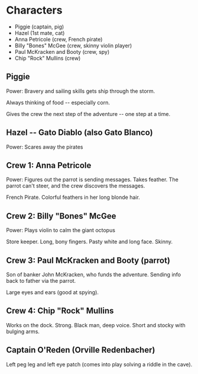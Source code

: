 # Characters

- Piggie (captain, pig)
- Hazel (1st mate, cat)
- Anna Petricole (crew, French pirate)
- Billy "Bones" McGee (crew, skinny violin player)
- Paul McKracken and Booty (crew, spy)
- Chip "Rock" Mullins (crew)

## Piggie

Power: Bravery and sailing skills gets ship through the storm.

Always thinking of food -- especially corn.

Gives the crew the next step of the adventure -- one step at a time.

## Hazel -- Gato Diablo (also Gato Blanco)

Power: Scares away the pirates

## Crew 1: Anna Petricole

Power: Figures out the parrot is sending messages. Takes feather. The parrot can't steer, and the crew discovers the messages.

French Pirate. Colorful feathers in her long blonde hair.

## Crew 2: Billy "Bones" McGee

Power: Plays violin to calm the giant octopus

Store keeper. Long, bony fingers. Pasty white and long face. Skinny.

## Crew 3: Paul McKracken and Booty (parrot)

Son of banker John McKracken, who funds the adventure. Sending info back to father via the parrot.

Large eyes and ears (good at spying).

## Crew 4: Chip "Rock" Mullins

Works on the dock. Strong. Black man, deep voice. Short and stocky with bulging arms.

## Captain O'Reden (Orville Redenbacher)

Left peg leg and left eye patch (comes into play solving a riddle in the cave).

